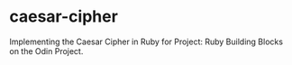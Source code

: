 # caesar-cipher
Implementing the Caesar Cipher in Ruby for Project: Ruby Building Blocks on the Odin Project.
